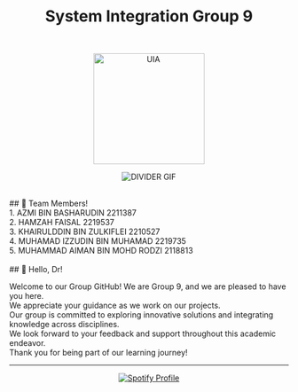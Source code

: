 <h1 align=center>
   System Integration Group 9
</h1>
<br>
<p align=center>
  <img src="https://tronova.azmiproductions.com/img/pocketnoback.png" alt="UIA" width="200"/>
</p>
<p align=center>
  <img src="https://user-images.githubusercontent.com/73097560/115834477-dbab4500-a447-11eb-908a-139a6edaec5c.gif" alt="DIVIDER GIF" />
</p>

<br>
## 👋 Team Members!<br>
1. AZMI BIN BASHARUDIN 2211387 <br>
2. HAMZAH FAISAL 2219537<br>
3. KHAIRULDDIN BIN ZULKIFLEI 2210527<br>
4. MUHAMAD IZZUDIN BIN MUHAMAD 2219735<br>
5. MUHAMMAD AIMAN BIN MOHD RODZI 2118813<br>

<br>
## 👋 Hello, Dr!<br>

Welcome to our Group GitHub! We are Group 9, and we are pleased to have you here.<br>
We appreciate your guidance as we work on our projects.<br>
Our group is committed to exploring innovative solutions and integrating knowledge across disciplines.<br>
We look forward to your feedback and support throughout this academic endeavor.<br>
Thank you for being part of our learning journey!<br>
<hr>



<p align="center">
  <a href="https://spotify-github-profile.kittinanx.com/api/view?uid=312sckq4hebyervf4utsjawou4hm&redirect=true">
    <img src="https://spotify-github-profile.kittinanx.com/api/view?uid=312sckq4hebyervf4utsjawou4hm&cover_image=true&theme=default&show_offline=true&background_color=121212&interchange=false&bar_color_cover=true" alt="Spotify Profile" />
  </a>
</p>
